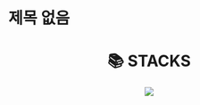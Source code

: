 # 제목 없음

<div align=center><h1>📚 STACKS</h1></div>

<div align=center>
<img src="https://img.shields.io/badge/java-007396?style=for-the-badge&logo=java&logoColor=white">
</div>
